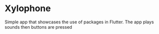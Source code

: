 # Xylophone

Simple app that showcases the use of packages in Flutter.
The app plays sounds then buttons are pressed
